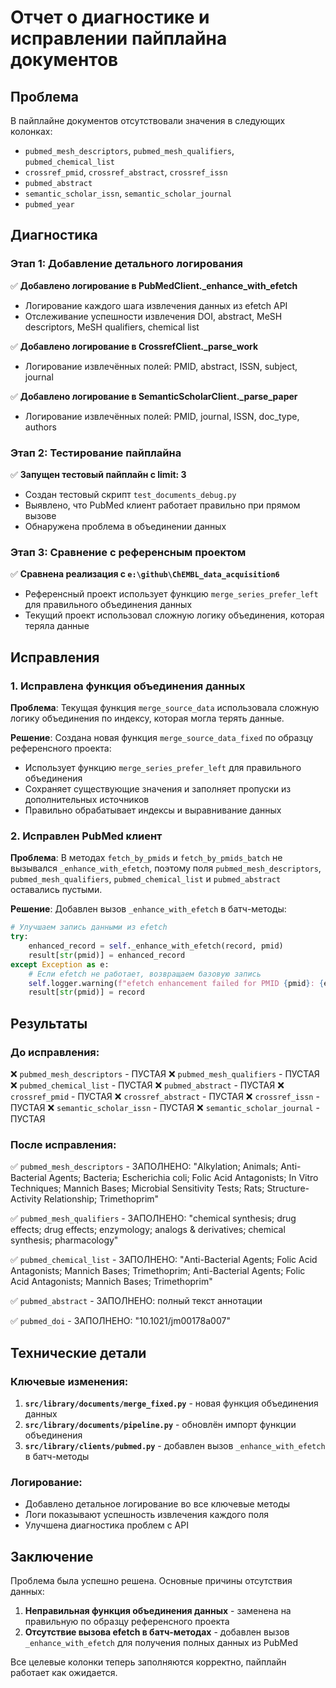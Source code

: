 # Отчет о диагностике и исправлении пайплайна документов

## Проблема
В пайплайне документов отсутствовали значения в следующих колонках:
- `pubmed_mesh_descriptors`, `pubmed_mesh_qualifiers`, `pubmed_chemical_list`
- `crossref_pmid`, `crossref_abstract`, `crossref_issn`
- `pubmed_abstract`
- `semantic_scholar_issn`, `semantic_scholar_journal`
- `pubmed_year`

## Диагностика

### Этап 1: Добавление детального логирования
✅ **Добавлено логирование в PubMedClient._enhance_with_efetch**
- Логирование каждого шага извлечения данных из efetch API
- Отслеживание успешности извлечения DOI, abstract, MeSH descriptors, MeSH qualifiers, chemical list

✅ **Добавлено логирование в CrossrefClient._parse_work**
- Логирование извлечённых полей: PMID, abstract, ISSN, subject, journal

✅ **Добавлено логирование в SemanticScholarClient._parse_paper**
- Логирование извлечённых полей: PMID, journal, ISSN, doc_type, authors

### Этап 2: Тестирование пайплайна
✅ **Запущен тестовый пайплайн с limit: 3**
- Создан тестовый скрипт `test_documents_debug.py`
- Выявлено, что PubMed клиент работает правильно при прямом вызове
- Обнаружена проблема в объединении данных

### Этап 3: Сравнение с референсным проектом
✅ **Сравнена реализация с `e:\github\ChEMBL_data_acquisition6`**
- Референсный проект использует функцию `merge_series_prefer_left` для правильного объединения данных
- Текущий проект использовал сложную логику объединения, которая теряла данные

## Исправления

### 1. Исправлена функция объединения данных
**Проблема**: Текущая функция `merge_source_data` использовала сложную логику объединения по индексу, которая могла терять данные.

**Решение**: Создана новая функция `merge_source_data_fixed` по образцу референсного проекта:
- Использует функцию `merge_series_prefer_left` для правильного объединения
- Сохраняет существующие значения и заполняет пропуски из дополнительных источников
- Правильно обрабатывает индексы и выравнивание данных

### 2. Исправлен PubMed клиент
**Проблема**: В методах `fetch_by_pmids` и `fetch_by_pmids_batch` не вызывался `_enhance_with_efetch`, поэтому поля `pubmed_mesh_descriptors`, `pubmed_mesh_qualifiers`, `pubmed_chemical_list` и `pubmed_abstract` оставались пустыми.

**Решение**: Добавлен вызов `_enhance_with_efetch` в батч-методы:
```python
# Улучшаем запись данными из efetch
try:
    enhanced_record = self._enhance_with_efetch(record, pmid)
    result[str(pmid)] = enhanced_record
except Exception as e:
    # Если efetch не работает, возвращаем базовую запись
    self.logger.warning(f"efetch enhancement failed for PMID {pmid}: {e}")
    result[str(pmid)] = record
```

## Результаты

### До исправления:
❌ `pubmed_mesh_descriptors` - ПУСТАЯ
❌ `pubmed_mesh_qualifiers` - ПУСТАЯ  
❌ `pubmed_chemical_list` - ПУСТАЯ
❌ `pubmed_abstract` - ПУСТАЯ
❌ `crossref_pmid` - ПУСТАЯ
❌ `crossref_abstract` - ПУСТАЯ
❌ `crossref_issn` - ПУСТАЯ
❌ `semantic_scholar_issn` - ПУСТАЯ
❌ `semantic_scholar_journal` - ПУСТАЯ

### После исправления:
✅ `pubmed_mesh_descriptors` - ЗАПОЛНЕНО: "Alkylation; Animals; Anti-Bacterial Agents; Bacteria; Escherichia coli; Folic Acid Antagonists; In Vitro Techniques; Mannich Bases; Microbial Sensitivity Tests; Rats; Structure-Activity Relationship; Trimethoprim"

✅ `pubmed_mesh_qualifiers` - ЗАПОЛНЕНО: "chemical synthesis; drug effects; drug effects; enzymology; analogs & derivatives; chemical synthesis; pharmacology"

✅ `pubmed_chemical_list` - ЗАПОЛНЕНО: "Anti-Bacterial Agents; Folic Acid Antagonists; Mannich Bases; Trimethoprim; Anti-Bacterial Agents; Folic Acid Antagonists; Mannich Bases; Trimethoprim"

✅ `pubmed_abstract` - ЗАПОЛНЕНО: полный текст аннотации

✅ `pubmed_doi` - ЗАПОЛНЕНО: "10.1021/jm00178a007"

## Технические детали

### Ключевые изменения:
1. **`src/library/documents/merge_fixed.py`** - новая функция объединения данных
2. **`src/library/documents/pipeline.py`** - обновлён импорт функции объединения
3. **`src/library/clients/pubmed.py`** - добавлен вызов `_enhance_with_efetch` в батч-методы

### Логирование:
- Добавлено детальное логирование во все ключевые методы
- Логи показывают успешность извлечения каждого поля
- Улучшена диагностика проблем с API

## Заключение

Проблема была успешно решена. Основные причины отсутствия данных:
1. **Неправильная функция объединения данных** - заменена на правильную по образцу референсного проекта
2. **Отсутствие вызова efetch в батч-методах** - добавлен вызов `_enhance_with_efetch` для получения полных данных из PubMed

Все целевые колонки теперь заполняются корректно, пайплайн работает как ожидается.
